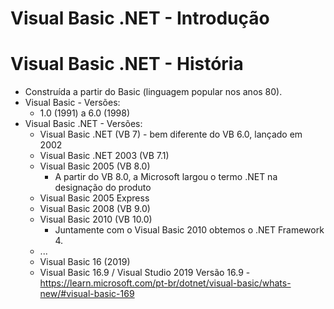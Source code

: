 # Visual Basic .NET - Introdução

# Visual Basic .NET - História

- Construída a partir do Basic (linguagem popular nos anos 80).
- Visual Basic - Versões:
    - 1.0 (1991) a 6.0 (1998)
- Visual Basic .NET - Versões:    
    - Visual Basic .NET  (VB 7) - bem diferente do VB 6.0, lançado em 2002
    - Visual Basic .NET 2003  (VB 7.1)
    - Visual Basic 2005 (VB 8.0) 
        - A partir do VB 8.0, a Microsoft largou o termo .NET na designação do produto
    - Visual Basic 2005 Express
    - Visual Basic 2008 (VB 9.0)
    - Visual Basic 2010 (VB 10.0)
        - Juntamente com o Visual Basic 2010 obtemos o .NET Framework 4.
    - ...
    - Visual Basic 16 (2019)
    - Visual Basic 16.9 / Visual Studio 2019 Versão 16.9 - https://learn.microsoft.com/pt-br/dotnet/visual-basic/whats-new/#visual-basic-169
